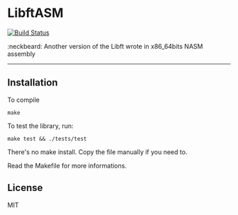 # LibftASM

[![Build Status](https://travis-ci.org/jlagneau/libftASM.svg?branch=master)](https://travis-ci.org/jlagneau/libftASM)

:neckbeard: Another version of the Libft wrote in x86_64bits NASM assembly

---

## Installation

To compile

    make

To test the library, run:

    make test && ./tests/test

There's no make install. Copy the file manually if you need to.

Read the Makefile for more informations.

## License

MIT
